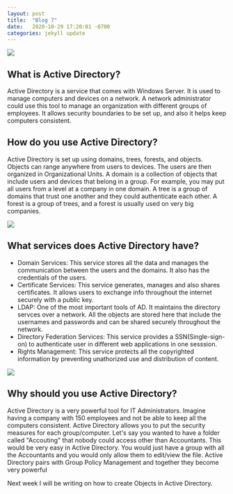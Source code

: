 ```yaml
---
layout: post
title:  "Blog 7"
date:   2020-10-29 17:20:01 -0700
categories: jekyll update
---
```



<img src="https://www.secsign.com/wp-content/uploads/2018/02/active-directory-logo.png">

<h2> What is Active Directory?</h2>

Active Directory is a service that comes with Windows Server. It is used to manage computers and devices on a network. A network administrator could use this tool to manage an organization with different groups of employees. It allows security boundaries to be set up, and also it helps keep computers consistent.

<h2> How do you use Active Directory?</h2>

Active Directory is set up using domains, trees, forests, and objects. Objects can range anywhere from users to devices. The users are then organized in Organizational Units. A domain is a collection of objects that include users and devices that belong in a group. For example, you may put all users from a level at a company in one domain. A tree is a group of domains that trust one another and they could authenticate each other. A forest is a group of trees, and a forest is usually used on very big companies.

<img src="https://www.pcwdld.com/wp-content/uploads/Active-Directory-Structure-1024x764.jpg">

<h2>What services does Active Directory have?</h2>

- Domain Services: This service stores all the data and manages the communication between the users and the domains. It also has the credentials of the users.
- Certificate Services: This service generates, manages and also shares certificates. It allows users to exchange info throughout the internet securely with a public key.
- LDAP: One of the most important tools of AD. It maintains the directory servces over a network. All the objects are stored here that include the usernames and passwords and can be shared securely throughout the network.
- Directory Federation Services: This service provides a SSN(Single-sign-on) to authenticate user in different web applications in one sesssion. 
- Rights Management: This service protects all the copyrighted information by preventing unathorized use and distribution of content.

<img src="https://www.pcwdld.com/wp-content/uploads/Active-Directory-Central-Management-1024x505.jpg">

<h2>Why should you use Active Directory?</h2>

Active Directory is a very powerful tool for IT Administrators. Imagine having a company with 150 employees and not be able to keep all the computers consistent. Active Directory allows you to put the security measures for each group/computer. Let's say you wanted to have a folder called "Accouting" that nobody could access other than Accountants. This would be very easy in Active Directory. You would just have a group with all the Accountants and you would only allow them to edit/view the file. Active Directory pairs with Group Policy Management and together they become very powerful

Next week I will be writing on how to create Objects in Active Directory.
